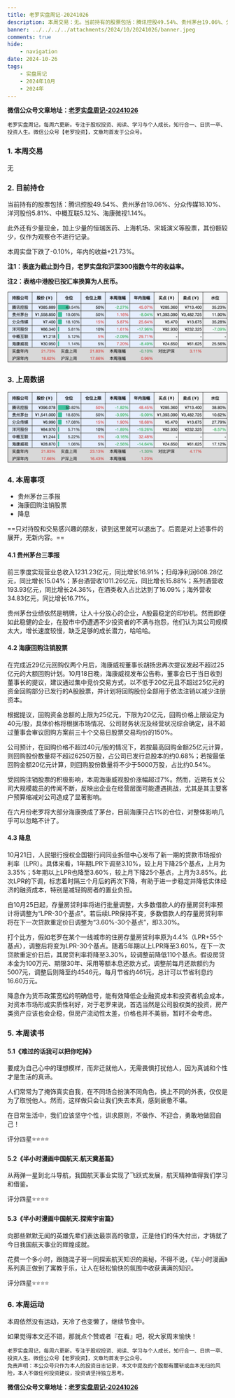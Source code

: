 ```yaml
---
title: 老罗实盘周记-20241026
description: 本周交易：无。当前持有的股票包括：腾讯控股49.54%、贵州茅台19.06%、分众传媒18.10%、洋河股份5.81%、中概互联5.12%、海康微视1.14%。此外还有少量现金，加上少量的恒瑞医药、上海机场、宋城演义等股票，其份额较少，仅作为观察仓不进行记录。本周实盘下跌了-0.10%，年内的收益+21.73%。
banner: ../../../../attachments/2024/10/20241026/banner.jpeg
comments: true
hide:
    - navigation
date: 2024-10-26
tags:
    - 实盘周记
    - 2024年10月
    - 2024年
---
```


__微信公众号文章地址：[老罗实盘周记-20241026](https://mp.weixin.qq.com/s/M2feLJzj0fw5er06op5DTA)__

```
老罗实盘周记，每周六更新。专注于股权投资、阅读、学习与个人成长，知行合一、日拱一卒、投资人生。微信公众号【老罗投资】，文章均首发于公众号。
```

### 1. 本周交易

无

### 2. 目前持仓

当前持有的股票包括：腾讯控股49.54%、贵州茅台19.06%、分众传媒18.10%、洋河股份5.81%、中概互联5.12%、海康微视1.14%。

此外还有少量现金，加上少量的恒瑞医药、上海机场、宋城演义等股票，其份额较少，仅作为观察仓不进行记录。

本周实盘下跌了<span class="green">-0.10%</span>，年内的收益<span class="red">+21.73%</span>。

**注1：表底为截止到今日，老罗实盘和沪深300指数今年的收益率。**

**注2：表格中港股已按汇率换算为人民币。**

![目前持仓](../../../attachments/2024/10/20241026/1.jpg)

### 3. 上周数据

![上周数据](../../../attachments/2024/10/20241026/2.jpg)

### 4. 本周事项

+ 贵州茅台三季报
+ 海康回购注销股票
+ 降息

==只对持股和交易感兴趣的朋友，读到这里就可以退出了。后面是对上述事件的展开，无新内容。==

#### 4.1 贵州茅台三季报

前三季度实现营业总收入1231.23亿元，同比增长16.91%；归母净利润608.28亿元，同比增长15.04%；茅台酒营收1011.26亿元，同比增长15.88%；系列酒营收193.93亿元，同比增长24.36%，在酒类收入占比达到了16.09%；海外营收34.83亿元，同比增长16.71%。

贵州茅台业绩依然是明牌，让人十分放心的企业，A股最稳定的印钞机。然而即便如此稳健的企业，在股市中仍遭遇不少投资者的不满与抱怨，他们认为其公司规模太大，增长速度较慢，缺乏足够的成长潜力，哈哈哈。

#### 4.2 海康回购注销股票

在完成近29亿元回购仅两个月后，海康威视董事长胡扬忠再次提议发起不超过25亿元的大额回购计划。10月18日晚，海康威视发布公告称，董事会已于当日收到董事长的提议，建议通过集中竞价交易方式，以不低于20亿元且不超过25亿元的资金回购部分已发行的A股股票，并计划将回购股份全部用于依法注销以减少注册资本。

根据提议，回购资金总额的上限为25亿元，下限为20亿元，回购价格上限设定为40元/股，具体价格将根据市场情况、公司财务状况及经营状况综合确定，且不超过董事会审议回购方案前三十个交易日股票交易均价的150%。

公司预计，在回购价格不超过40元/股的情况下，若按最高回购金额25亿元计算，则回购股份数量将不超过6250万股，占公司已发行总股本的约0.68%；若按最低回购金额20亿元计算，则回购股份数量将不少于5000万股，占比约0.54%。

受回购注销股票的积极影响，本周海康威视股价涨幅超过7%。然而，近期有关公司大规模裁员的传闻不断，反映出企业在经营层面可能遭遇挑战，尤其是其主要客户预算缩减对公司造成了显著影响。

在六月份老罗将大部分海康换成了茅台，目前海康只占1%的仓位，对整体影响几乎可以忽略不计了。

#### 4.3 降息

10月21日，人民银行授权全国银行间同业拆借中心发布了新一期的贷款市场报价利率（LPR）。具体来看，1年期LPR下调至3.10%，较上月下降25个基点，上月为3.35%；5年期以上LPR也降至3.60%，较上月下降25个基点，上月为3.85%。此次LPR的下调，标志着时隔三个月后的再次下降，有助于进一步稳定并降低实体经济的融资成本，特别是减轻购房者的置业负担。

自10月25日起，存量房贷利率将进行批量调整，大多数借款人的存量房贷利率预计将调整为“LPR-30个基点”。若后续LPR保持不变，多数借款人的存量房贷利率将在下一次贷款重定价日调整为“3.60%-30个基点”，即3.30%。

打个比方，假如老罗在某个一线城市的住房存量房贷利率原为4.4%（LPR+55个基点），调整后将变为LPR-30个基点。随着5年期以上LPR降至3.60%，在下一次贷款重定价日后，其房贷利率将降至3.30%，较调整前降低110个基点。假设房贷本金为100万元、期限30年、采用等额本息还款方式，调整前每月还款额约为5007元，调整后则降至约4546元，每月节省约461元，总计可以节省利息约16.60万元。

降息作为货币政策宽松的明确信号，能有效降低企业融资成本和投资者机会成本，对资本市场形成实质性利好，对于老罗来说，首选当然是公司股权类的投资，房产类资产应该也会企稳，但房产流动性太差，价格也并不美丽，暂时不会考虑。

### 5. 本周读书

#### 5.1《难过的话我可以把你吃掉》

要成为自己心中的理想模样，而非迁就他人，无需畏惧打扰他人，因为真诚和个性才是生活的真谛。

人们常常为了掩饰真实自我，在不同场合扮演不同角色，换上不同的外表，仅仅是为了取悦他人。然而，这样做只会让我们失去本真，感到疲惫不堪。

在日常生活中，我们应该坚守个性，讲求原则，不做作、不迎合，勇敢地做回自己！

评分四星⭐️⭐️⭐️⭐️

#### 5.2《半小时漫画中国航天.航天奠基篇》

从两弹一星到北斗导航，我国航天事业实现了飞跃式发展，航天精神值得我们学习和借鉴。

评分四星⭐️⭐️⭐️⭐️

#### 5.3《半小时漫画中国航天.探索宇宙篇》

向那些默默无闻的英雄先辈们表达最崇高的敬意，正是他们的伟大付出，才铸就了今日我国航天事业的辉煌成就。

花费一个多小时，跟随混子哥一同探索航天知识的奥秘，不得不说，《半小时漫画》系列真正做到了寓教于乐，让人在轻松愉快的氛围中收获满满的知识。

评分四星⭐️⭐️⭐️⭐️

### 6. 本周运动

本周依然没有运动，天冷了也变懒了，继续节食中。

如果觉得本文还不错，那就点个赞或者『在看』吧，祝大家周末愉快！

```
老罗实盘周记，每周六更新。专注于股权投资、阅读、学习与个人成长，知行合一、日拱一卒、投资人生。微信公众号【老罗投资】，文章均首发于公众号。
免责声明：本公众号只作为本人的投资日志记录，本文中提及的个股都有腰斩或血本无归的风险，本人不做任何投资建议，投资请坚持独立思考。
```

__微信公众号文章地址：[老罗实盘周记-20241026](https://mp.weixin.qq.com/s/M2feLJzj0fw5er06op5DTA)__